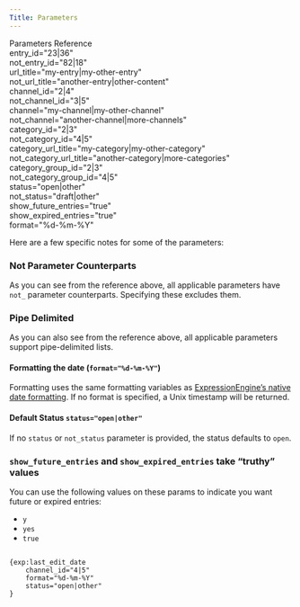 ```yaml
---
Title: Parameters
---
```


<div class="content-blocks__note software-docs-blocks__quick-ref">
<div class="content-blocks__note-title software-docs-blocks__quick-ref-title">
Parameters Reference
</div>
entry_id="23|36"<br>
not_entry_id="82|18"<br>
url_title="my-entry|my-other-entry"<br>
not_url_title="another-entry|other-content"<br>
channel_id="2|4"<br>
not_channel_id="3|5"<br>
channel="my-channel|my-other-channel"<br>
not_channel="another-channel|more-channels"<br>
category_id="2|3"<br>
not_category_id="4|5"<br>
category_url_title="my-category|my-other-category"<br>
not_category_url_title="another-category|more-categories"<br>
category_group_id="2|3"<br>
not_category_group_id="4|5"<br>
status="open|other"<br>
not_status="draft|other"<br>
show_future_entries="true"<br>
show_expired_entries="true"<br>
format="%d-%m-%Y"
</div>

Here are a few specific notes for some of the parameters:

### Not Parameter Counterparts

As you can see from the reference above, all applicable parameters have `not_` parameter counterparts. Specifying these excludes them.

### Pipe Delimited

As you can also see from the reference above, all applicable parameters support pipe-delimited lists.

#### Formatting the date (`format="%d-%m-%Y"`)

Formatting uses the same formatting variables as [ExpressionEngine’s native date formatting](https://docs.expressionengine.com/latest/templates/date_variable_formatting.html#date-formatting-codes). If no format is specified, a Unix timestamp will be returned.

#### Default Status `status="open|other"`

If no `status` or `not_status` parameter is provided, the status defaults to `open`.

### `show_future_entries` and `show_expired_entries` take “truthy” values

You can use the following values on these params to indicate you want future or expired entries:

- `y`
- `yes`
- `true`

<div class="content-blocks__pre-wrapper content-blocks__pre-wrapper--example">
<pre class="content-blocks__pre content-blocks__pre--example language-ee">
<code class="content-blocks__code content-blocks__code--example language-ee">
{exp:last_edit_date
	channel_id="4|5"
	format="%d-%m-%Y"
	status="open|other"
}
</code>
</pre>
</div>
